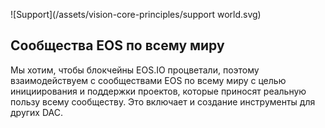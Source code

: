 ![Support](/assets/vision-core-principles/support world.svg)

Сообщества EOS по всему миру
---

Мы хотим, чтобы блокчейны EOS.IO процветали, поэтому взаимодействуем с сообществами EOS по всему миру с целью инициирования и поддержки проектов, которые приносят реальную пользу всему сообществу. Это включает и создание инструменты для других DAC.
